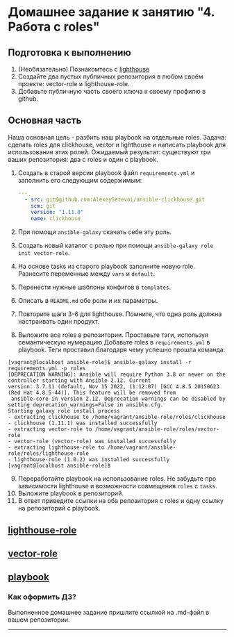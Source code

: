 # Домашнее задание к занятию "4. Работа с roles"

## Подготовка к выполнению
1. (Необязательно) Познакомтесь с [lighthouse](https://youtu.be/ymlrNlaHzIY?t=929)
2. Создайте два пустых публичных репозитория в любом своём проекте: vector-role и lighthouse-role.
3. Добавьте публичную часть своего ключа к своему профилю в github.

## Основная часть

Наша основная цель - разбить наш playbook на отдельные roles. Задача: сделать roles для clickhouse, vector и lighthouse и написать playbook для использования этих ролей. Ожидаемый результат: существуют три ваших репозитория: два с roles и один с playbook.

1. Создать в старой версии playbook файл `requirements.yml` и заполнить его следующим содержимым:

   ```yaml
   ---
     - src: git@github.com:AlexeySetevoi/ansible-clickhouse.git
       scm: git
       version: "1.11.0"
       name: clickhouse 
   ```

2. При помощи `ansible-galaxy` скачать себе эту роль.
3. Создать новый каталог с ролью при помощи `ansible-galaxy role init vector-role`.
4. На основе tasks из старого playbook заполните новую role. Разнесите переменные между `vars` и `default`. 
5. Перенести нужные шаблоны конфигов в `templates`.
6. Описать в `README.md` обе роли и их параметры.
7. Повторите шаги 3-6 для lighthouse. Помните, что одна роль должна настраивать один продукт.
8. Выложите все roles в репозитории. Проставьте тэги, используя семантическую нумерацию Добавьте roles в `requirements.yml` в playbook.
Теги проставил благодаря чему успешно прошла команда:
```
[vagrant@localhost ansible-role]$ ansible-galaxy install -r requirements.yml -p roles
[DEPRECATION WARNING]: Ansible will require Python 3.8 or newer on the controller starting with Ansible 2.12. Current
version: 3.7.11 (default, Nov 15 2022, 11:12:07) [GCC 4.8.5 20150623 (Red Hat 4.8.5-44)]. This feature will be removed from
 ansible-core in version 2.12. Deprecation warnings can be disabled by setting deprecation_warnings=False in ansible.cfg.
Starting galaxy role install process
- extracting clickhouse to /home/vagrant/ansible-role/roles/clickhouse
- clickhouse (1.11.1) was installed successfully
- extracting vector-role to /home/vagrant/ansible-role/roles/vector-role
- vector-role (vector-role) was installed successfully
- extracting lighthouse-role to /home/vagrant/ansible-role/roles/lighthouse-role
- lighthouse-role (1.0.2) was installed successfully
[vagrant@localhost ansible-role]$
```
9. Переработайте playbook на использование roles. Не забудьте про зависимости lighthouse и возможности совмещения `roles` с `tasks`.
10. Выложите playbook в репозиторий.
11. В ответ приведите ссылки на оба репозитория с roles и одну ссылку на репозиторий с playbook.


[lighthouse-role](https://github.com/Destian1995/lighthouse-role)
--
[vector-role](https://github.com/Destian1995/vector-role)
--
[playbook](https://github.com/Destian1995/ansible-role)
---

### Как оформить ДЗ?

Выполненное домашнее задание пришлите ссылкой на .md-файл в вашем репозитории.

---
